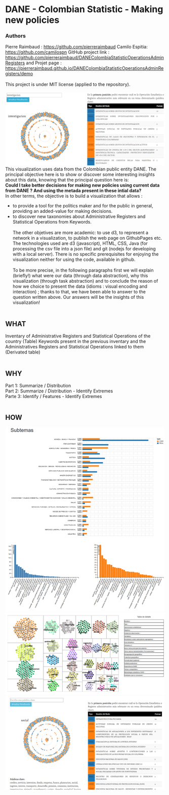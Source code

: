 # DANE - Colombian Statistic - Making new policies
### Authors
Pierre Raimbaud : https://github.com/pierreraimbaud
Camilo Espitia: https://github.com/camilospn
GitHub project link : https://github.com/pierreraimbaud/DANEColombiaStatisticOperationsAdminRegisters and Projet page : https://pierreraimbaud.github.io/DANEColombiaStatisticOperationsAdminRegisters/demo<br/><br/>
This project is under MIT license (applied to the repository).<br/><br/>
<img src="/registersAndOperationsAboutOneTheme.png" alt="registersAndOperationsAboutOneTheme"><br/>
This visualization uses data from the Colombian public entity DANE. The principal objective here is to show or discover some interesting insights about this data, knowing that the principal question here is:<br/><b>Could I take better decisions for making new policies using current data from DANE ? And using the metada present in these intial data? </b><br/>
In other terms, the objective is to build a visualization that allows :<br/>
- to provide a tool for the politics maker and for the public in general, providing an added-value for making decisions. <br/>
- to discover new taxonomies about Administrative Registers and Statistical Operations from Keywords.<br/><br/>
The other objetives are more academic: to use d3, to represent a network in a visualization, to publish the web page on GithubPages etc. The technologies used are d3 (javascript), HTML, CSS, Java (for processing the csv file into a json file) and git (nodejs for developing with a local server). There is no specific prerequisites for enjoying the visualization neither for using the code, available in github.
<br/><br/>
To be more precise, in the following paragraphs first we will explain (briefly!) what were our data (through data abstraction), why this visualization (through task abstraction) and to conclude the reason of how we choice to present the data (idioms : visual encoding and interaction) ; thanks to that, we have been able to answer to the question written above. Our answers will be the insights of this visualization!
<br/><br/>
<h2>WHAT</h2>
Inventary of Administrative Registers and Statistical Operations of the country (Table)
Keywords present in the previous inventary and the Administratives Registers and Statistical Operations linked to them (Derivated table)
<br/><br/>
<h2>WHY</h2>
Part 1:
Summarize / Distribution
<br/>
Part 2:
Summarize / Distribution   -   Identify Extremes
<br/>
Parte 3:
Identify / Features   -   Identify Extremes
<br/><br/>
<h2>HOW</h2>
<img src="/vizPart1.png" alt="vizPart1"><br/>
<img src="/vizPart2.png" alt="vizPart2"><br/>
<img src="/vizPart3.png" alt="vizPart3"><br/>

